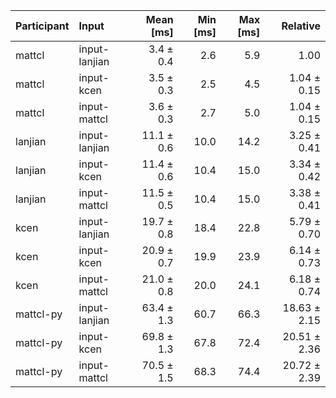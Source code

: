 | Participant | Input | Mean [ms] | Min [ms] | Max [ms] | Relative |
|:---|:---|---:|---:|---:|---:|
| mattcl | input-lanjian | 3.4 ± 0.4 | 2.6 | 5.9 | 1.00 |
| mattcl | input-kcen | 3.5 ± 0.3 | 2.5 | 4.5 | 1.04 ± 0.15 |
| mattcl | input-mattcl | 3.6 ± 0.3 | 2.7 | 5.0 | 1.04 ± 0.15 |
| lanjian | input-lanjian | 11.1 ± 0.6 | 10.0 | 14.2 | 3.25 ± 0.41 |
| lanjian | input-kcen | 11.4 ± 0.6 | 10.4 | 15.0 | 3.34 ± 0.42 |
| lanjian | input-mattcl | 11.5 ± 0.5 | 10.4 | 15.0 | 3.38 ± 0.41 |
| kcen | input-lanjian | 19.7 ± 0.8 | 18.4 | 22.8 | 5.79 ± 0.70 |
| kcen | input-kcen | 20.9 ± 0.7 | 19.9 | 23.9 | 6.14 ± 0.73 |
| kcen | input-mattcl | 21.0 ± 0.8 | 20.0 | 24.1 | 6.18 ± 0.74 |
| mattcl-py | input-lanjian | 63.4 ± 1.3 | 60.7 | 66.3 | 18.63 ± 2.15 |
| mattcl-py | input-kcen | 69.8 ± 1.3 | 67.8 | 72.4 | 20.51 ± 2.36 |
| mattcl-py | input-mattcl | 70.5 ± 1.5 | 68.3 | 74.4 | 20.72 ± 2.39 |
